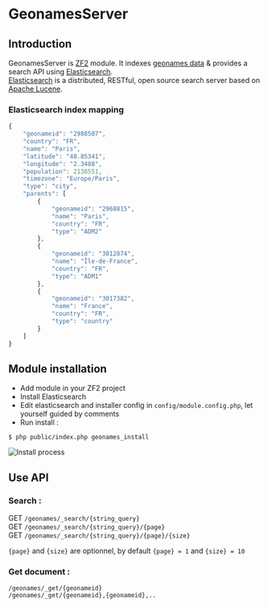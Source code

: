 GeonamesServer
==============

Introduction
------------

GeonamesServer is [ZF2](http://framework.zend.com/) module. It indexes [geonames data](http://www.geonames.org/) &amp; provides a search API using [Elasticsearch](http://www.elasticsearch.org/).   
[Elasticsearch](http://www.elasticsearch.org/) is a distributed, RESTful, open source search server based on [Apache Lucene](http://lucene.apache.org/).

### Elasticsearch index mapping
```javascript
{
    "geonameid": "2988507",
    "country": "FR",
    "name": "Paris",
    "latitude": "48.85341",
    "longitude": "2.3488",
    "population": 2138551,
    "timezone": "Europe/Paris",
    "type": "city",
    "parents": [
        {
            "geonameid": "2968815",
            "name": "Paris",
            "country": "FR",
            "type": "ADM2"
        },
        {
            "geonameid": "3012874",
            "name": "Île-de-France",
            "country": "FR",
            "type": "ADM1"
        },
        {
            "geonameid": "3017382",
            "name": "France",
            "country": "FR",
            "type": "country"
        }
    ]
}
```

Module installation
------------

 * Add module in your ZF2 project
 * Install Elasticsearch
 * Edit elasticsearch and installer config in `config/module.config.php`, let yourself guided by comments
 * Run install :

```shell
$ php public/index.php geonames_install
```

![Install process](http://dl.dropbox.com/u/6242254/install.jpg)

## Use API

### Search :
GET `/geonames/_search/{string_query}`   
GET `/geonames/_search/{string_query}/{page}`   
GET `/geonames/_search/{string_query}/{page}/{size}`

`{page}` and `{size}` are optionnel, by default `{page} = 1` and `{size} = 10`

### Get document :
`/geonames/_get/{geonameid}`   
`/geonames/_get/{geonameid},{geonameid},..`
